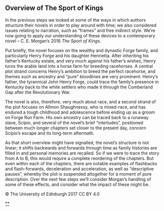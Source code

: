## Overview of The Sport of Kings

In the previous steps we looked at some of the ways in which authors structure their novels in order to play around with time; we also considered issues relating to narration, such as “frames” and free indirect style. We’re now going to apply our understanding of these devices to a contemporary novel – C. E. Morgan’s 2016 *The Sport of Kings*.

Put briefly, the novel focuses on the wealthy and dynastic Forge family, and particularly Henry Forge and his daughter Henrietta. After inheriting his father’s Kentucky estate, and very much against his father’s wishes, Henry turns the arable land into a horse farm for breeding racehorses. A central plot strand concerns Henry’s ambition to breed the perfect racehorse, and themes such as ancestry and “pure” bloodlines are very prominent: Henry’s father, the tyrannical John Henry Forge, could trace the family’s presence in Kentucky back to the white settlers who made it through the Cumberland Gap after the Revolutionary War.

The novel is also, therefore, very much about race, and a second strand of the plot focuses on Allmon Shaughnessy, who is mixed-race, and has endured a tough childhood and adolescence before ending up as a groom on Forge Run Farm. His own ancestry can be traced back to a runaway slave, Scipio, and several of the novel’s brief “interludes”, positioned between much longer chapters set closer to the present day, concern Scipio’s escape and its long-term aftermath.

As that short overview might have signalled, the novel’s structure is not linear; it shifts backwards and forwards through time as family histories are filled in and personal memories are recalled. So if we were to trace the story from A to B, this would require a complete reordering of the chapters. But even within each of the chapters, there are notable examples of flashbacks and flash-forwards, deceleration and acceleration, as well as “descriptive pauses”, whereby the plot is suspended altogether for a moment of pure description. Over the next few steps we’ll consider Morgan’s handling of some of these effects, and consider what the impact of these might be.

© The University of Edinburgh 2017 CC BY 4.0

[**](https://www.futurelearn.com/courses/how-to-read-a-novel/1/steps/185000#fl-comments)